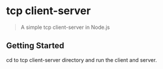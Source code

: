 # tcp client-server
> A simple tcp client-server in Node.js

## Getting Started

cd to tcp client-server directory and run the client and server.

